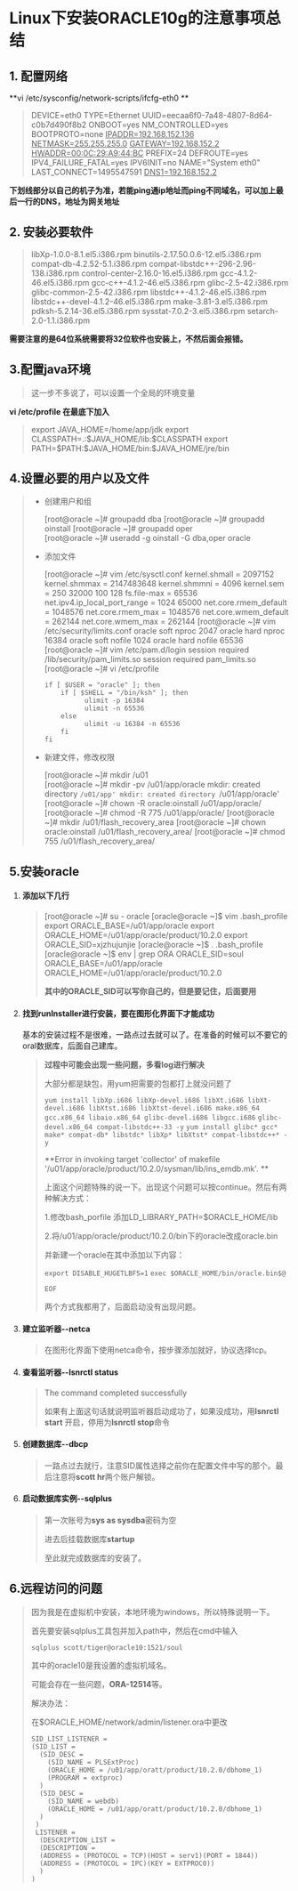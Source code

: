 # Linux下安装ORACLE10g的注意事项总结

## 1. 配置网络

**vi /etc/sysconfig/network-scripts/ifcfg-eth0 **

> DEVICE=eth0
> TYPE=Ethernet
> UUID=eecaa6f0-7a48-4807-8d64-c0b7d490f8b2
> ONBOOT=yes
> NM_CONTROLLED=yes
> BOOTPROTO=none
> <u>IPADDR=192.168.152.136</u>
> <u>NETMASK=255.255.255.0</u>
> <u>GATEWAY=192.168.152.2</u>
> <u>HWADDR=00:0C:29:A9:44:BC</u>
> PREFIX=24
> DEFROUTE=yes
> IPV4_FAILURE_FATAL=yes
> IPV6INIT=no
> NAME="System eth0"
> LAST_CONNECT=1495547591
> <u>DNS1=192.168.152.2</u>

**下划线部分以自己的机子为准，若能ping通ip地址而ping不同域名，可以加上最后一行的DNS，地址为网关地址**

## 2. 安装必要软件

> libXp-1.0.0-8.1.el5.i386.rpm
> binutils-2.17.50.0.6-12.el5.i386.rpm
> compat-db-4.2.52-5.1.i386.rpm
> compat-libstdc++-296-2.96-138.i386.rpm
> control-center-2.16.0-16.el5.i386.rpm
> gcc-4.1.2-46.el5.i386.rpm
> gcc-c++-4.1.2-46.el5.i386.rpm
> glibc-2.5-42.i386.rpm
> glibc-common-2.5-42.i386.rpm
> libstdc++-4.1.2-46.el5.i386.rpm
> libstdc++-devel-4.1.2-46.el5.i386.rpm
> make-3.81-3.el5.i386.rpm
> pdksh-5.2.14-36.el5.i386.rpm
> sysstat-7.0.2-3.el5.i386.rpm
> setarch-2.0-1.1.i386.rpm

**需要注意的是64位系统需要将32位软件也安装上，不然后面会报错。**

## 3.配置java环境

> 这一步不多说了，可以设置一个全局的环境变量

**vi /etc/profile  在最底下加入**

> export JAVA_HOME=/home/app/jdk
> export CLASSPATH=.:\$JAVA_HOME/lib:$CLASSPATH
> export PATH=\$PATH:\$JAVA_HOME/bin:\$JAVA_HOME/jre/bin



## 4.设置必要的用户以及文件

> - 创建用户和组
>
>   [root@oracle ~]# groupadd dba
>   [root@oracle ~]# groupadd oinstall
>   [root@oracle ~]# groupadd oper   
>   [root@oracle ~]# useradd -g oinstall -G dba,oper oracle
>
> - 添加文件
>
>   [root@oracle ~]# vim /etc/sysctl.conf
>   kernel.shmall = 2097152
>   kernel.shmmax = 2147483648
>   kernel.shmmni = 4096
>   kernel.sem = 250 32000 100 128
>   fs.file-max = 65536
>   net.ipv4.ip_local_port_range = 1024 65000
>   net.core.rmem_default = 1048576
>   net.core.rmem_max = 1048576
>   net.core.wmem_default = 262144
>   net.core.wmem_max = 262144
>   [root@oracle ~]# vim /etc/security/limits.conf
>   oracle              soft    nproc   2047
>   oracle              hard    nproc   16384
>   oracle              soft    nofile  1024
>   oracle              hard    nofile  65536
>   [root@oracle ~]# vim /etc/pam.d/login
>   session    required     /lib/security/pam_limits.so
>   session    required     pam_limits.so
>   [root@oracle ~]# vi /etc/profile
>
>   ```shell
>   if [ $USER = "oracle" ]; then
>   	if [ $SHELL = "/bin/ksh" ]; then
>             ulimit -p 16384
>             ulimit -n 65536
>       else
>             ulimit -u 16384 -n 65536
>       fi
>   fi
>   ```
>
> - 新建文件，修改权限
>
>   [root@oracle ~]# mkdir /u01   
>   [root@oracle ~]# mkdir -pv /u01/app/oracle
>   mkdir: created directory `/u01/app'
>   mkdir: created directory `/u01/app/oracle'
>   [root@oracle ~]# chown -R oracle:oinstall /u01/app/oracle/
>   [root@oracle ~]# chmod -R 775 /u01/app/oracle/
>   [root@oracle ~]# mkdir /u01/flash_recovery_area
>   [root@oracle ~]# chown oracle:oinstall /u01/flash_recovery_area/
>   [root@oracle ~]# chmod 755 /u01/flash_recovery_area/

## 5.安装oracle

1. #### 添加以下几行

   > [root@oracle ~]# su - oracle
   > [oracle@oracle ~]$ vim .bash_profile
   > export ORACLE_BASE=/u01/app/oracle
   > export ORACLE_HOME=/u01/app/oracle/product/10.2.0
   > export ORACLE_SID=xjzhujunjie
   > [oracle@oracle ~]$ . .bash_profile
   > [oracle@oracle ~]$ env | grep ORA
   > ORACLE_SID=soul
   > ORACLE_BASE=/u01/app/oracle
   > ORACLE_HOME=/u01/app/oracle/product/10.2.0
   >
   > **其中的ORACLE_SID可以写你自己的，但是要记住，后面要用**

2. #### 找到runInstaller进行安装，要在图形化界面下才能成功

   基本的安装过程不是很难，一路点过去就可以了。在准备的时候可以不要它的oral数据库，后面自己建库。

   > **过程中可能会出现一些问题，多看log进行解决**
   >
   > 大部分都是缺包，用yum把需要的包都打上就没问题了
   >
   >  `yum install libXp.i686 libXp-devel.i686 libXt.i686 libXt-devel.i686 libXtst.i686 libXtst-devel.i686 make.x86_64 gcc.x86_64 libaio.x86_64 glibc-devel.i686 libgcc.i686`
   > `glibc-devel.x86_64 compat-libstdc++-33 -y`
   > `yum install glibc* gcc* make* compat-db* libstdc* libXp* libXtst* compat-libstdc++* -y` 
   >
   > 
   >
   > **Error in invoking target 'collector' of makefile '/u01/app/oracle/product/10.2.0/sysman/lib/ins_emdb.mk'. **
   >
   > 上面这个问题特殊的说一下。出现这个问题可以按continue。然后有两种解决方式：
   >
   > 1.修改bash_porfile 添加LD_LIBRARY_PATH=$ORACLE_HOME/lib
   >
   > 2.将/u01/app/oracle/product/10.2.0/bin下的oracle改成oracle.bin
   >
   > 并新建一个oracle在其中添加以下内容：
   >
   > `export DISABLE_HUGETLBFS=1`
   > `exec $ORACLE_HOME/bin/oracle.bin$@`
   >
   > `EOF`
   >
   > 两个方式我都用了，后面启动没有出现问题。

3. #### 建立监听器--netca

   > 在图形化界面下使用netca命令，按步骤添加就好，协议选择tcp。

4. #### 查看监听器--lsnrctl status

   > The command completed successfully
   >
   > 如果有上面这句话就说明监听器启动成功了，如果没成功，用**lsnrctl start** 开启，停用为**lsnrctl stop**命令

5. #### 创建数据库--dbcp

   > 一路点过去就行，注意SID属性选择之前你在配置文件中写的那个。最后注意将**scott hr**两个账户解锁。

6. #### 启动数据库实例--sqlplus

   > 第一次账号为**sys as sysdba**密码为空
   >
   > 进去后挂载数据库**startup**
   >
   > 至此就完成数据库的安装了。

## 6.远程访问的问题

> 因为我是在虚拟机中安装，本地环境为windows，所以特殊说明一下。
>
> 首先要安装sqlplus工具包并加入path中，然后在cmd中输入
>
> `sqlplus scott/tiger@oracle10:1521/soul`
>
> 其中的oracle10是我设置的虚拟机域名。
>
> 可能会存在一些问题，**ORA-12514**等。
>
> 解决办法：
>
> 在$ORACLE_HOME/network/admin/listener.ora中更改
>
> 
>
> ```shell
> SID_LIST_LISTENER =  
> (SID_LIST =  
>   (SID_DESC =  
>     (SID_NAME = PLSExtProc)  
>     (ORACLE_HOME = /u01/app/oratt/product/10.2.0/dbhome_1)  
>     (PROGRAM = extproc)  
>   )  
>   (SID_DESC =  
>     (SID_NAME = webdb)  
>     (ORACLE_HOME = /u01/app/oratt/product/10.2.0/dbhome_1)  
>   )  
>  )
>  LISTENER =  
>   (DESCRIPTION_LIST =  
>   (DESCRIPTION =  
>   (ADDRESS = (PROTOCOL = TCP)(HOST = serv1)(PORT = 1844))  
>   (ADDRESS = (PROTOCOL = IPC)(KEY = EXTPROC0))  
> 	)  
> )  
> ```